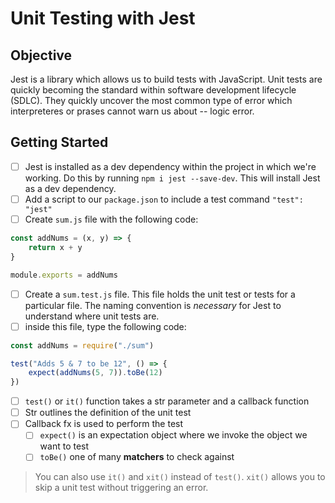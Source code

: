 # Unit Testing with Jest

## Objective

Jest is a library which allows us to build tests with JavaScript. Unit tests are quickly becoming the standard within software development lifecycle (SDLC). They quickly uncover the most common type of error which interpreteres or prases cannot warn us about -- logic error.

## Getting Started

- [ ] Jest is installed as a dev dependency within the project in which we're working. Do this by running `npm i jest --save-dev`. This will install Jest as a dev dependency.
- [ ] Add a script to our `package.json` to include a test command `"test": "jest"`
- [ ] Create `sum.js` file with the following code:
```js
const addNums = (x, y) => {
    return x + y
}

module.exports = addNums
```
- [ ] Create a `sum.test.js` file. This file holds the unit test or tests for a particular file. The naming convention is *necessary* for Jest to understand where unit tests are.
- [ ] inside this file, type the following code:
```js
const addNums = require("./sum")

test("Adds 5 & 7 to be 12", () => {
    expect(addNums(5, 7)).toBe(12)
})
``` 
- [ ] `test()` or `it()` function takes a str parameter and a callback function
- [ ] Str outlines the definition of the unit test
- [ ] Callback fx is used to perform the test
    - [ ] `expect()` is an expectation object where we invoke the object we want to test
    - [ ] `toBe()` one of many **matchers** to check against

> You can also use `it()` and `xit()` instead of `test()`. `xit()` allows you to skip a unit test without triggering an error.

